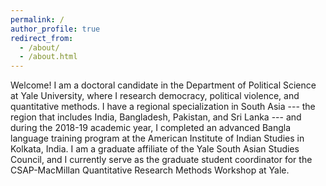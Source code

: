 ```yaml
---
permalink: /
author_profile: true
redirect_from: 
  - /about/
  - /about.html
---
```


Welcome! I am a doctoral candidate in the Department of Political Science at Yale University, where I research democracy, political violence, and quantitative methods. I have a regional specialization in South Asia --- the region that includes India, Bangladesh, Pakistan, and Sri Lanka --- and during the 2018-19 academic year, I completed an advanced Bangla language training program at the American Institute of Indian Studies in Kolkata, India. I am a graduate affiliate of the Yale South Asian Studies Council, and I currently serve as the graduate student coordinator for the CSAP-MacMillan Quantitative Research Methods Workshop at Yale.
